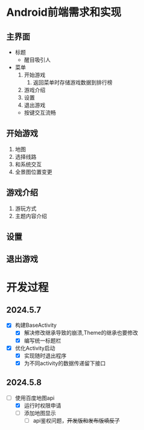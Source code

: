 # Android前端需求和实现

## 主界面
- 标题
  - 醒目吸引人
- 菜单
    1. 开始游戏
        1. 返回菜单时存储游戏数据到排行榜
    2. 游戏介绍
    3. 设置
    4. 退出游戏
    - 按键交互流畅
## 开始游戏
1. 地图
2. 选择线路
3. 和系统交互
4. 全景图位置变更
## 游戏介绍
1. 游玩方式
2. 主题内容介绍
## 设置
## 退出游戏

# 开发过程

## 2024.5.7
- [x] 构建BaseActivity
  - [x] 解决修改继承导致的崩溃,Theme的继承也要修改  
  - [x] 编写统一标题栏
- [x] 优化Activity启动
  - [x] 实现随时退出程序
  - [x] 为不同activity的数据传递留下接口

## 2024.5.8
- [ ] 使用百度地图api
  - [x] 运行时权限申请
  - [ ] 添加地图显示
    - [ ] api鉴权问题，~~开发版和发布版填反了~~